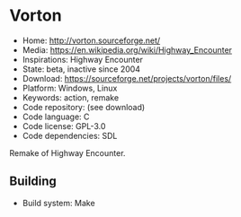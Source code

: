 # Vorton

- Home: http://vorton.sourceforge.net/
- Media: https://en.wikipedia.org/wiki/Highway_Encounter
- Inspirations: Highway Encounter
- State: beta, inactive since 2004
- Download: https://sourceforge.net/projects/vorton/files/
- Platform: Windows, Linux
- Keywords: action, remake
- Code repository: (see download)
- Code language: C
- Code license: GPL-3.0
- Code dependencies: SDL

Remake of Highway Encounter.

## Building

- Build system: Make
